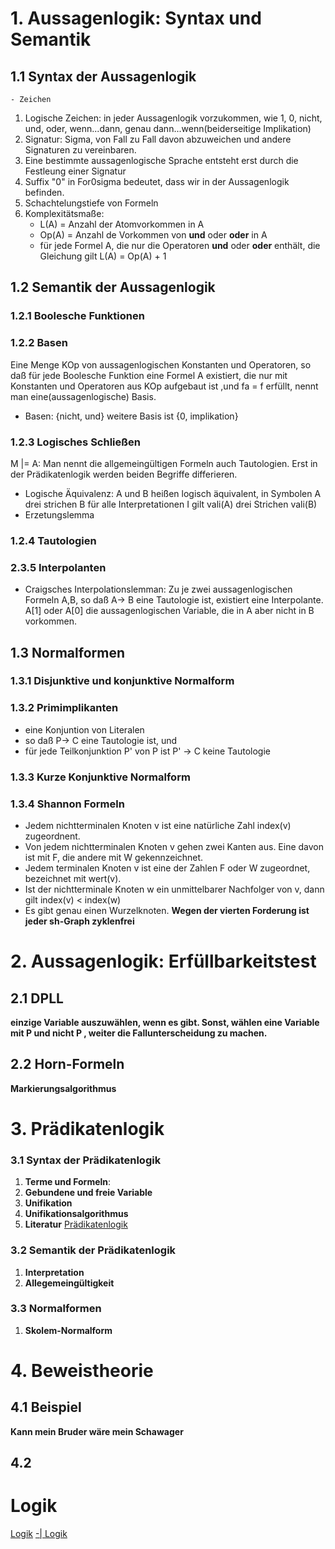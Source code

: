 # 1. Aussagenlogik: Syntax und Semantik
## 1.1 Syntax der Aussagenlogik
	- Zeichen
1. Logische Zeichen: in jeder Aussagenlogik vorzukommen, wie 1, 0, nicht, und, oder, wenn...dann, genau dann...wenn(beiderseitige Implikation) 
2. Signatur: Sigma, von Fall zu Fall davon abzuweichen und andere Signaturen zu vereinbaren.
3. Eine bestimmte aussagenlogische Sprache entsteht erst durch die Festleung einer Signatur
4. Suffix "0" in For0sigma bedeutet, dass wir in der Aussagenlogik befinden.
5. Schachtelungstiefe von Formeln
6. Komplexitätsmaße:
	- L(A) = Anzahl der Atomvorkommen in A
	- Op(A) = Anzahl de Vorkommen von **und** oder **oder** in A
	- für jede Formel A, die nur die Operatoren **und** oder **oder** enthält, die Gleichung gilt L(A) = Op(A) + 1

## 1.2 Semantik der Aussagenlogik
### 1.2.1 Boolesche Funktionen
### 1.2.2 Basen
Eine Menge KOp von aussagenlogischen Konstanten und Operatoren, so daß für jede Boolesche Funktion eine Formel A existiert, die nur mit Konstanten und Operatoren aus KOp aufgebaut ist ,und fa = f erfüllt, nennt man eine(aussagenlogische) Basis.
- Basen: {nicht, und} weitere Basis ist {0, implikation}
### 1.2.3 Logisches Schließen
M |= A: Man nennt die allgemeingültigen Formeln auch Tautologien. Erst in der Prädikatenlogik werden beiden Begriffe differieren.
- Logische Äquivalenz: A und B heißen logisch äquivalent, in Symbolen A drei strichen B für alle Interpretationen I gilt vali(A) drei Strichen vali(B)
- Erzetungslemma
### 1.2.4 Tautologien
### 2.3.5 Interpolanten
- Craigsches Interpolationslemman: Zu je zwei aussagenlogischen Formeln A,B, so daß A-> B eine Tautologie ist, existiert eine Interpolante.
A[1] oder A[0] die aussagenlogischen Variable, die in A aber nicht in B vorkommen.

## 1.3 Normalformen
### 1.3.1 Disjunktive und konjunktive Normalform
### 1.3.2 Primimplikanten
- eine Konjuntion von Literalen
- so daß P-> C eine Tautologie ist, und
- für jede Teilkonjunktion P' von P ist P' -> C keine Tautologie
### 1.3.3 Kurze Konjunktive Normalform
### 1.3.4 Shannon Formeln
- Jedem nichtterminalen Knoten v ist eine natürliche Zahl index(v) zugeordnent.
- Von jedem nichtterminalen Knoten v gehen zwei Kanten aus. Eine davon ist mit F, die andere mit W gekennzeichnet.
- Jedem terminalen Knoten v ist eine der Zahlen F oder W zugeordnet, bezeichnet mit wert(v).
- Ist der nichtterminale Knoten w ein unmittelbarer Nachfolger von v, dann gilt index(v) < index(w)
- Es gibt genau einen Wurzelknoten.
**Wegen der vierten Forderung ist jeder sh-Graph zyklenfrei**

# 2. Aussagenlogik: Erfüllbarkeitstest
## 2.1 DPLL
**einzige Variable auszuwählen, wenn es gibt. Sonst, wählen eine Variable mit P und nicht P , weiter die Fallunterscheidung zu machen.**
## 2.2 Horn-Formeln
**Markierungsalgorithmus**

# 3. Prädikatenlogik
### 3.1 Syntax der Prädikatenlogik
1. **Terme und Formeln**:
2. **Gebundene und freie Variable**
3. **Unifikation**
4. **Unifikationsalgorithmus**
5. **Literatur**
[Prädikatenlogik](https://wenku.baidu.com/view/0bfc1e302b160b4e777fcf24.html)

### 3.2 Semantik der Prädikatenlogik
1. **Interpretation**
2. **Allegemeingültigkeit**

### 3.3 Normalformen
1. **Skolem-Normalform**

# 4. Beweistheorie
## 4.1 Beispiel
**Kann mein Bruder wäre mein Schawager**
## 4.2
 
# Logik
[Logik](https://wenku.baidu.com/view/59e21590284ac850ad024253.html)
[-| Logik](https://wenku.baidu.com/view/7181e50e581b6bd97f19ea77.html)
